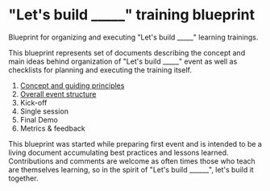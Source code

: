 # "Let's build _____" training blueprint
Blueprint for organizing and executing "Let's build _____" learning trainings.

This blueprint represents set of documents describing the concept and main ideas behind organization of "Let's build _____" event as well as checklists for planning and executing the training itself.

1. [Concept and guiding principles](https://github.com/BalticMicrosoftDevelopersCommunity/letsbuild-event-blueprint/wiki/Concept-and-guiding-principles)
1. [Overall event structure](https://github.com/BalticMicrosoftDevelopersCommunity/letsbuild-event-blueprint/wiki/Overall-event-structure)
1. Kick-off
1. Single session
1. Final Demo
1. Metrics & feedback

This blueprint was started while preparing first event and is intended to be a living document accumulating best practices and lessons learned. Contributions and comments are welcome as often times those who teach are themselves learning, so in the spirit of "Let's build ______", let's build it together. 
